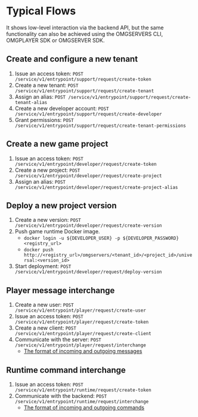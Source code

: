 # Typical Flows

It shows low-level interaction via the backend API, but the same functionality can also be achieved using the OMGSERVERS
CLI, OMGPLAYER SDK or OMGSERVER SDK.

## Create and configure a new tenant

1. Issue an access token: `POST /service/v1/entrypoint/support/request/create-token`
1. Create a new tenant: `POST /service/v1/entrypoint/support/request/create-tenant`
1. Assign an alias: `POST /service/v1/entrypoint/support/request/create-tenant-alias`
1. Create a new developer account: `POST /service/v1/entrypoint/support/request/create-developer`
1. Grant permissions: `POST /service/v1/entrypoint/support/request/create-tenant-permissions`

## Create a new game project

1. Issue an access token: `POST /service/v1/entrypoint/developer/request/create-token`
1. Create a new project: `POST /service/v1/entrypoint/developer/request/create-project`
1. Assign an alias: `POST /service/v1/entrypoint/developer/request/create-project-alias`

## Deploy a new project version

1. Create a new version: `POST /service/v1/entrypoint/developer/request/create-version`
1. Push game runtime Docker image.
    - `docker login -u ${DEVELOPER_USER} -p ${DEVELOPER_PASSWORD} <registry_url>`
    - `docker push http://<registry_url>/omgservers/<tenant_id>/<project_id>/universal:<version_id>`
1. Start deployment: `POST /service/v1/entrypoint/developer/request/deploy-version`

## Player message interchange

1. Create a new user: `POST /service/v1/entrypoint/player/request/create-user`
1. Issue an access token: `POST /service/v1/entrypoint/player/request/create-token`
1. Create a new client: `POST /service/v1/entrypoint/player/request/create-client`
1. Communicate with the server: `POST /service/v1/entrypoint/player/request/interchange`
    - [The format of incoming and outgoing messages](player_messages.md)

## Runtime command interchange

1. Issue an access token: `POST /service/v1/entrypoint/runtime/request/create-token`
1. Communicate with the backend: `POST /service/v1/entrypoint/runtime/request/interchange`
    - [The format of incoming and outgoing commands](runtime_commands.md)
